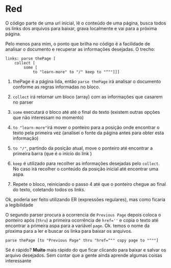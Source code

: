 # Red

O código parte de uma url inicial, lê o conteúdo de uma página, busca todos os links dos arquivos para baixar, grava localmente e vai para a próxima página.

Pelo menos para mim, o ponto que brilha no código é a facilidade de analisar o documento e recuperar as informações desejadas. O trecho:

```red
links: parse thePage [
    collect [
        some [
            to "learn-more" to "/" keep to "^""]]]
```

1. thePage é a página lida, então `parse thePage` irá analisar o documento conforme as regras informadas no bloco.

2. `collect` irá retornar um bloco (array) com as informações que casarem no parser

3. `some` executará o bloco até até o final do texto (existem outras opções que não interessam no momento)

4. `to "learn-more"`irá mover o ponteiro para a posição onde encontrar o texto pela primeira vez (analisei o fonte da página antes para obter esta informação)

5. `to "/"`, partindo da posição atual, move o ponteiro até encontrar a primeira barra (que é o início do link )

6. `keep` é utilizado para recolher as informações desejadas pelo `collect`. No caso irá recolher o conteúdo da posição inicial até encontrar uma aspa.

7. Repete o bloco, reiniciando o passo 4 até que o ponteiro chegue ao final do texto, coletando todos os links. 

Ok, poderia ser feito utilizando ER (expressões regulares), mas como ficaria a legibilidade

O segundo parser procura a ocorrencia de `Previous Page` depois coloca o ponteiro após (`thru`) a primeira ocorrência de `href=''` e copia o texto até encontrar a primeira aspa para a variável `page`. Ok. temos o nome da pŕoxima para a ler e buscar os linka para baixar os arquivos.

```red
parse thePage [to "Previous Page" thru "href=^"" copy page to "^""]
```







Sé é rápido? **Muito** mais rápido do que ficar clicando para baixar e salvar os arquivo desejados. Sem contar que a gente ainda aprende algumas coisas interessante
